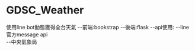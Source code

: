 # GDSC_Weather
使用line bot動態獲得全台天氣 
--前端:bookstrap 
--後端:flask 
--api使用: 
   --line 官方message api  
   --中央氣象局
